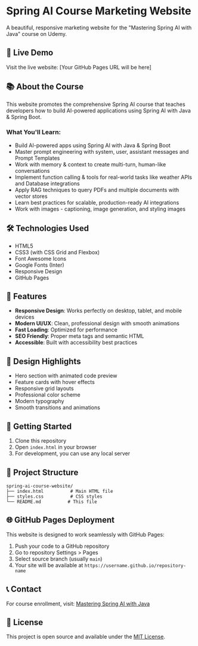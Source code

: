 # Spring AI Course Marketing Website

A beautiful, responsive marketing website for the "Mastering Spring AI with Java" course on Udemy.

## 🚀 Live Demo

Visit the live website: [Your GitHub Pages URL will be here]

## 📚 About the Course

This website promotes the comprehensive Spring AI course that teaches developers how to build AI-powered applications using Spring AI with Java & Spring Boot.

### What You'll Learn:
- Build AI-powered apps using Spring AI with Java & Spring Boot
- Master prompt engineering with system, user, assistant messages and Prompt Templates
- Work with memory & context to create multi-turn, human-like conversations
- Implement function calling & tools for real-world tasks like weather APIs and Database integrations
- Apply RAG techniques to query PDFs and multiple documents with vector stores
- Learn best practices for scalable, production-ready AI integrations
- Work with images - captioning, image generation, and styling images

## 🛠️ Technologies Used

- HTML5
- CSS3 (with CSS Grid and Flexbox)
- Font Awesome Icons
- Google Fonts (Inter)
- Responsive Design
- GitHub Pages

## 📱 Features

- **Responsive Design**: Works perfectly on desktop, tablet, and mobile devices
- **Modern UI/UX**: Clean, professional design with smooth animations
- **Fast Loading**: Optimized for performance
- **SEO Friendly**: Proper meta tags and semantic HTML
- **Accessible**: Built with accessibility best practices

## 🎨 Design Highlights

- Hero section with animated code preview
- Feature cards with hover effects
- Responsive grid layouts
- Professional color scheme
- Modern typography
- Smooth transitions and animations

## 🚀 Getting Started

1. Clone this repository
2. Open `index.html` in your browser
3. For development, you can use any local server

## 📁 Project Structure

```
spring-ai-course-website/
├── index.html          # Main HTML file
├── styles.css          # CSS styles
└── README.md          # This file
```

## 🌐 GitHub Pages Deployment

This website is designed to work seamlessly with GitHub Pages:

1. Push your code to a GitHub repository
2. Go to repository Settings > Pages
3. Select source branch (usually `main`)
4. Your site will be available at `https://username.github.io/repository-name`

## 📞 Contact

For course enrollment, visit: [Mastering Spring AI with Java](https://www.udemy.com/course/mastering-spring-ai/?referralCode=464DAC2A704ECA7A8266)

## 📄 License

This project is open source and available under the [MIT License](LICENSE).